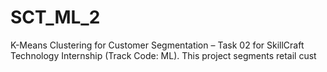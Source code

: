 # SCT_ML_2
K-Means Clustering for Customer Segmentation – Task 02 for SkillCraft Technology Internship (Track Code: ML). This project segments retail cust
